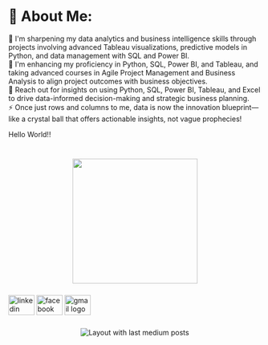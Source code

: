 # 💫 About Me:
🔭 I'm sharpening my data analytics and business intelligence skills through projects involving advanced Tableau visualizations, predictive models in Python, and data management with SQL and Power BI.<br>🌱 I'm enhancing my proficiency in Python, SQL, Power BI, and Tableau, and taking advanced courses in Agile Project Management and Business Analysis to align project outcomes with business objectives.<br>💬 Reach out for insights on using Python, SQL, Power BI, Tableau, and Excel to drive data-informed decision-making and strategic business planning.<br>⚡ Once just rows and columns to me, data is now the innovation blueprint—like a crystal ball that offers actionable insights, not vague prophecies!


<p align="left">Hello World!!</p>

###

<br clear="both">

<div align="center">
  <img height="249" src="https://media.giphy.com/media/v1.Y2lkPTc5MGI3NjExMndrMGk1OGFsMnhrbnF1Zzg4dW1hMnh4aWp3OWZ1M3d3OTRlMWxyOCZlcD12MV9naWZzX3NlYXJjaCZjdD1n/xT9C25UNTwfZuk85WP/giphy.gif"  />
</div>

###

<div align="left">
  <img src="https://raw.githubusercontent.com/maurodesouza/profile-readme-generator/master/src/assets/icons/social/linkedin/default.svg" width="52" height="40" alt="linkedin logo"  />
  <img src="https://raw.githubusercontent.com/maurodesouza/profile-readme-generator/master/src/assets/icons/social/facebook/default.svg" width="52" height="40" alt="facebook logo"  />
  <img src="https://raw.githubusercontent.com/maurodesouza/profile-readme-generator/master/src/assets/icons/social/gmail/default.svg" width="52" height="40" alt="gmail logo"  />
</div>

###

<div align="center">
  <img src="https://github-read-medium-git-main.pahlevikun.vercel.app/latest?limit=4" alt="Layout with last medium posts"  />
</div>

###
